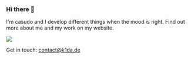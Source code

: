 ### Hi there 👋

I'm casudo and I develop different things when the mood is right. 
Find out more about me and my work on my website.

![](https://camo.githubusercontent.com/d7d22afb2c4bb5df4b37f04f3983b51abfc2c029aabfed29a54d0440331245f1/68747470733a2f2f76697369746f722d62616467652e676c697463682e6d652f62616467653f706167655f69643d68767269626265636b2e68767269626265636b)

Get in touch:
contact@k1da.de

<!--
**casudo/casudo** is a ✨ _special_ ✨ repository because its `README.md` (this file) appears on your GitHub profile.

Here are some ideas to get you started:

- 🔭 I’m currently working on ...
- 🌱 I’m currently learning ...
- 👯 I’m looking to collaborate on ...
- 🤔 I’m looking for help with ...
- 💬 Ask me about ...
- 📫 How to reach me: ...
- 😄 Pronouns: ...
- ⚡ Fun fact: ...
-->
